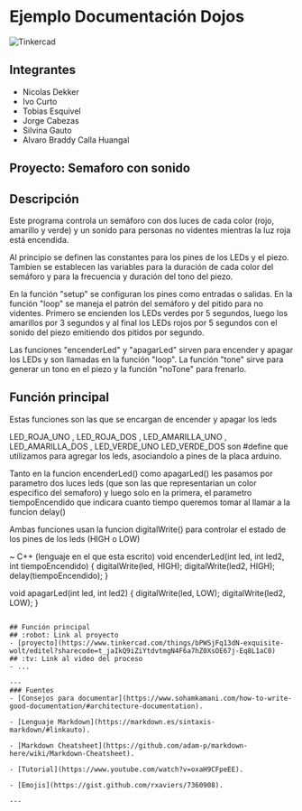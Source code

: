# Ejemplo Documentación Dojos
![Tinkercad](./img/ArduinoTinkercad.jpg)


## Integrantes 
- Nicolas Dekker
- Ivo Curto
- Tobias Esquivel
- Jorge Cabezas
- Silvina Gauto
- Alvaro Braddy Calla Huangal  


## Proyecto: Semaforo con sonido

## Descripción
Este programa controla un semáforo con dos luces de cada color (rojo, amarillo y verde) y un sonido para personas no videntes mientras la luz roja está encendida.

Al principio se definen las constantes para los pines de los LEDs y el piezo. Tambien se establecen las variables para la duración de cada color del semáforo y para la frecuencia y duración del tono del piezo.

En la función "setup" se configuran los pines como entradas o salidas. En la función "loop" se maneja el patrón del semáforo y del pitido para no videntes. Primero se encienden los LEDs verdes por 5 segundos, luego los amarillos por 3 segundos y al final los LEDs rojos por 5 segundos con el sonido del piezo emitiendo dos pitidos por segundo.

Las funciones "encenderLed" y "apagarLed" sirven para encender y apagar los LEDs y son llamadas en la función "loop". La función "tone" sirve para generar un tono en el piezo y la función "noTone" para frenarlo.

## Función principal
Estas funciones son las que se encargan de encender y apagar los leds

LED_ROJA_UNO , LED_ROJA_DOS , LED_AMARILLA_UNO , LED_AMARILLA_DOS , LED_VERDE_UNO LED_VERDE_DOS son #define que utilizamos para agregar los leds, asociandolo a pines de la placa arduino.

Tanto en la funcion encenderLed() como apagarLed() les pasamos por parametro dos luces leds (que son las que representarian un color especifico del semaforo) y luego solo en la primera, el parametro tiempoEncendido que indicara cuanto tiempo queremos tomar al llamar a la funcion delay()

Ambas funciones usan la funcion digitalWrite() para controlar el estado de los pines de los leds (HIGH o LOW)

~ C++ (lenguaje en el que esta escrito) void encenderLed(int led, int led2, int tiempoEncendido) { digitalWrite(led, HIGH); digitalWrite(led2, HIGH); delay(tiempoEncendido); }

void apagarLed(int led, int led2) { digitalWrite(led, LOW); digitalWrite(led2, LOW); }
~~~

## Función principal
## :robot: Link al proyecto
- [proyecto](https://www.tinkercad.com/things/bPWSjFq13dN-exquisite-wolt/editel?sharecode=t_jaIkQ9iZiYtdvtmgN4F6a7hZ0XsOE67j-Eq8L1aC0)
## :tv: Link al video del proceso
- ...

---
### Fuentes
- [Consejos para documentar](https://www.sohamkamani.com/how-to-write-good-documentation/#architecture-documentation).

- [Lenguaje Markdown](https://markdown.es/sintaxis-markdown/#linkauto).

- [Markdown Cheatsheet](https://github.com/adam-p/markdown-here/wiki/Markdown-Cheatsheet).

- [Tutorial](https://www.youtube.com/watch?v=oxaH9CFpeEE).

- [Emojis](https://gist.github.com/rxaviers/7360908).

---